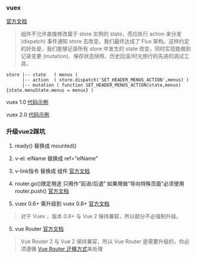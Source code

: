 ### vuex 

[官方文档](https://cn.vuejs.org/v2/guide/state-management.html#%E7%AE%80%E5%8D%95%E7%8A%B6%E6%80%81%E7%AE%A1%E7%90%86%E8%B5%B7%E6%AD%A5%E4%BD%BF%E7%94%A8)

> 组件不允许直接修改属于 store 实例的 state，而应执行 action 来分发 (dispatch) 事件通知 store 去改变，我们最终达成了 Flux 架构。这样约定的好处是，我们能够记录所有 store 中发生的 state 改变，同时实现能做到记录变更 (mutation)、保存状态快照、历史回滚/时光旅行的先进的调试工具。


    store |-- state   ( menus )
          |-- action  ( store.dispatch('SET_HEADER_MENUS_ACTION',menus) )
          |-- mutation ( function SET_HEADER_MENUS_ACTION(state,menus){state.menuState.menus = menus} )
          
  vuex 1.0 [代码示例](https://github.com/vuejs/vuex/tree/master/examples/counter-hot)
  
  vuex 2.0 [代码示例](https://github.com/vuejs/vuex/tree/dev/examples/shopping-cart)


### 升级vue2踩坑

 1. ready() 替换成 mounted()
 
 2. v-el: elName 替换成 ref="elName"

 3. v-link指令 替换成 <router-link>组件 [官方文档](https://cn.vuejs.org/v2/guide/migration-vue-router.html#v-link-%E6%9B%BF%E6%8D%A2)
 
 4. router.go()限定用途 只用作“前进/后退” 如果用做“导向特殊页面”必须使用router.push() [官方文档](https://cn.vuejs.org/v2/guide/migration-vue-router.html#router-go-%E6%94%B9%E5%8F%98)
 
 5. vuex 0.6+ 需升级到 vuex 0.8+ [官方文档](https://cn.vuejs.org/v2/guide/migration.html#FAQ) 
    
> 对于 Vuex ，版本 0.8+ 与 Vue 2 保持兼容，所以部分不必强制升级。
    
 5. vue Router  [官方文档](https://cn.vuejs.org/v2/guide/migration.html#FAQ)
    
> Vue Router 2 与 Vue 2 保持兼容，所以 Vue Router 是需要升级的，你必须遵循 [Vue Router 迁移方式](https://cn.vuejs.org/v2/guide/migration-vue-router.html)来处理
